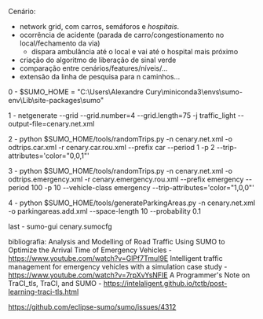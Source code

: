 Cenário: 
  - network grid, com carros, semáforos e *hospitais*.
  - ocorrência de acidente (parada de carro/congestionamento no local/fechamento da via)
    - dispara ambulância até o local e vai até o hospital mais próximo
  - criação do algoritmo de liberação de sinal verde
  - comparação entre cenários/features/níveis/...
  - extensão da linha de pesquisa para n caminhos...
    

0 - $SUMO_HOME = "C:\Users\Alexandre Cury\miniconda3\envs\sumo-env\Lib\site-packages\sumo"

1 - netgenerate --grid --grid.number=4 --grid.length=75 -j traffic_light --output-file=cenary.net.xml

2 - python $SUMO_HOME/tools/randomTrips.py -n cenary.net.xml -o odtrips.car.xml -r cenary.car.rou.xml --prefix car --period 1 -p 2 --trip-attributes='color=\"0,0,1\"'

3 - python $SUMO_HOME/tools/randomTrips.py -n cenary.net.xml -o odtrips.emergency.xml -r cenary.emergency.rou.xml --prefix emergency --period 100 -p 10 --vehicle-class emergency --trip-attributes='color=\"1,0,0\"'

4 - python $SUMO_HOME/tools/generateParkingAreas.py -n cenary.net.xml -o parkingareas.add.xml --space-length 10 --probability 0.1

last - sumo-gui cenary.sumocfg


bibliografia:
Analysis and Modelling of Road Traffic Using SUMO to Optimize the Arrival Time of Emergency Vehicles - https://www.youtube.com/watch?v=GlPf7TmuI9E
Intelligent traffic management for emergency vehicles with a simulation case study - https://www.youtube.com/watch?v=7rpXvYsNFIE
A Programmer's Note on TraCI_tls, TraCI, and SUMO - https://intelaligent.github.io/tctb/post-learning-traci-tls.html

https://github.com/eclipse-sumo/sumo/issues/4312